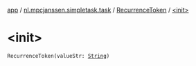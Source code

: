 [app](../../index.md) / [nl.mpcjanssen.simpletask.task](../index.md) / [RecurrenceToken](index.md) / [&lt;init&gt;](.)

# &lt;init&gt;

`RecurrenceToken(valueStr: `[`String`](https://kotlinlang.org/api/latest/jvm/stdlib/kotlin/-string/index.html)`)`